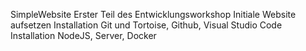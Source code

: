 SimpleWebsite 
Erster Teil des Entwicklungsworkshop
Initiale Website aufsetzen
Installation Git und Tortoise, Github, Visual Studio Code
Installation NodeJS, Server, Docker
